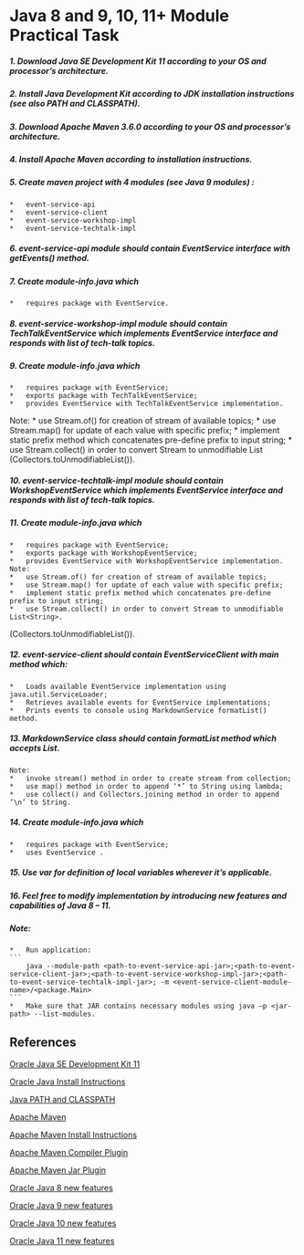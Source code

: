 # Java 8 and 9, 10, 11+ Module Practical Task

##### 1.	Download Java SE Development Kit 11 according to your OS and processor’s architecture.
##### 2.	Install Java Development Kit according to JDK installation instructions (see also PATH and CLASSPATH).
##### 3.	Download Apache Maven 3.6.0 according to your OS and processor’s architecture.
##### 4.	Install Apache Maven according to installation instructions.
##### 5.	Create maven project with 4 modules (see Java 9 modules) :
	*	event-service-api
	*	event-service-client
	*	event-service-workshop-impl
	*	event-service-techtalk-impl
##### 6.	event-service-api module should contain EventService interface with getEvents() method.
##### 7.	Create module-info.java which 
	*	requires package with EventService.
##### 8.	event-service-workshop-impl module should contain TechTalkEventService which implements EventService interface and responds with list of tech-talk topics.
##### 9.	Create module-info.java which 
	*	requires package with EventService;
	*	exports package with TechTalkEventService;
	*	provides EventService with TechTalkEventService implementation.
Note: 
	*	use Stream.of() for creation of stream of available topics;
	*	use Stream.map() for update of each value with specific prefix;
	*	implement static prefix method which concatenates pre-define prefix to input string;
	*	use Stream.collect() in order to convert Stream to unmodifiable List<String> (Collectors.toUnmodifiableList()).
##### 10.	event-service-techtalk-impl module should contain WorkshopEventService which implements EventService interface and responds with list of tech-talk topics.
##### 11.	Create module-info.java which 
	*	requires package with EventService;
	*	exports package with WorkshopEventService;
	*	provides EventService with WorkshopEventService implementation.
    Note: 
	*	use Stream.of() for creation of stream of available topics;
	*	use Stream.map() for update of each value with specific prefix;
	*	implement static prefix method which concatenates pre-define prefix to input string;
	*	use Stream.collect() in order to convert Stream to unmodifiable List<String>.
(Collectors.toUnmodifiableList()).
 
##### 12.	event-service-client should contain EventServiceClient with main method which:
	*	Loads available EventService implementation using java.util.ServiceLoader;
	*	Retrieves available events for EventService implementations;
	*	Prints events to console using MarkdownService formatList() method.
##### 13.	MarkdownService class should contain formatList method which accepts List<String>.
    Note:
	*	invoke stream() method in order to create stream from collection;
	*	use map() method in order to append ‘*’ to String using lambda;
	*	use collect() and Collectors.joining method in order to append ‘\n’ to String.
##### 14.	Create module-info.java which 
	*	requires package with EventService;
	*	uses EventService .
##### 15.	Use var for definition of local variables wherever it’s applicable.
##### 16.	Feel free to modify implementation by introducing new features and capabilities of Java 8 – 11.

##### Note:
	*	Run application:
	```
	    java --module-path <path-to-event-service-api-jar>;<path-to-event-service-client-jar>;<path-to-event-service-workshop-impl-jar>;<path-to-event-service-techtalk-impl-jar>; -m <event-service-client-module-name>/<package.Main>
	```
	*	Make sure that JAR contains necessary modules using java –p <jar-path> --list-modules.


## References

[Oracle Java SE Development Kit 11](https://www.oracle.com/technetwork/java/javase/downloads/jdk11-downloads-5066655.html)

[Oracle Java Install Instructions](https://docs.oracle.com/en/java/javase/11/install/overview-jdk-installation.html#GUID-8677A77F-231A-40F7-98B9-1FD0B48C346A)

[Java PATH and CLASSPATH](https://docs.oracle.com/javase/tutorial/essential/environment/paths.html)

[Apache Maven](https://maven.apache.org/download.cgi)

[Apache Maven Install Instructions](https://maven.apache.org/install.html)

[Apache Maven Compiler Plugin](https://maven.apache.org/plugins/maven-compiler-plugin/)

[Apache Maven Jar Plugin](https://maven.apache.org/plugins/maven-jar-plugin/)

[Oracle Java 8 new features](https://www.oracle.com/technetwork/java/javase/8-whats-new-2157071.html)

[Oracle Java 9 new features](https://docs.oracle.com/javase/9/whatsnew/toc.htm#JSNEW-GUID-C23AFD78-C777-460B-8ACE-58BE5EA681F6)

[Oracle Java 10 new features](https://www.oracle.com/technetwork/java/javase/10-relnote-issues-4108729.html#NewFeature)

[Oracle Java 11 new features](https://www.oracle.com/technetwork/java/javase/11-relnote-issues-5012449.html#NewFeature)